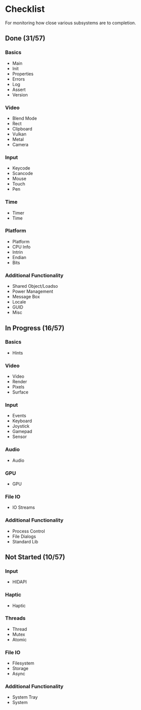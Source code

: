 # Checklist
For monitoring how close various subsystems are to completion.

## Done (31/57)

### Basics
* Main
* Init
* Properties
* Errors
* Log
* Assert
* Version

### Video
* Blend Mode
* Rect
* Clipboard
* Vulkan
* Metal
* Camera

### Input
* Keycode
* Scancode
* Mouse
* Touch
* Pen

### Time
* Timer
* Time

### Platform
* Platform
* CPU Info
* Intrin
* Endian
* Bits

### Additional Functionality
* Shared Object/Loadso
* Power Management
* Message Box
* Locale
* GUID
* Misc

## In Progress (16/57)

### Basics
* Hints

### Video
* Video
* Render
* Pixels
* Surface

### Input
* Events
* Keyboard
* Joystick
* Gamepad
* Sensor

### Audio
* Audio

### GPU
* GPU

### File IO
* IO Streams

### Additional Functionality
* Process Control
* File Dialogs
* Standard Lib

## Not Started (10/57)

### Input
* HIDAPI

### Haptic
* Haptic

### Threads
* Thread
* Mutex
* Atomic

### File IO
* Filesystem
* Storage
* Async

### Additional Functionality
* System Tray
* System
